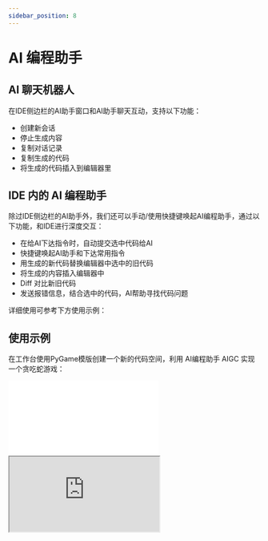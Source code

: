 ```yaml
---
sidebar_position: 8
---
```


# AI 编程助手

## AI 聊天机器人

在IDE侧边栏的AI助手窗口和AI助手聊天互动，支持以下功能：
- 创建新会话
- 停止生成内容
- 复制对话记录
- 复制生成的代码
- 将生成的代码插入到编辑器里

## IDE 内的 AI 编程助手

除过IDE侧边栏的AI助手外，我们还可以手动/使用快捷键唤起AI编程助手，通过以下功能，和IDE进行深度交互：
- 在给AI下达指令时，自动提交选中代码给AI
- 快捷键唤起AI助手和下达常用指令
- 用生成的新代码替换编辑器中选中的旧代码
- 将生成的内容插入编辑器中
- Diff 对比新旧代码
- 发送报错信息，结合选中的代码，AI帮助寻找代码问题

详细使用可参考下方使用示例：

## 使用示例

在工作台使用PyGame模版创建一个新的代码空间，利用 AI编程助手 AIGC 实现一个贪吃蛇游戏：

<iframe src="//player.bilibili.com/player.html?aid=826323709&bvid=BV12g4y1F7zd&cid=1133643699&page=1" scrolling="no" border="0" frameborder="no" framespacing="0" allowfullscreen="true"> </iframe>

<iframe class="embed" src="https://1024code.com/embed-ide/@luren/hirc1rk"></iframe>